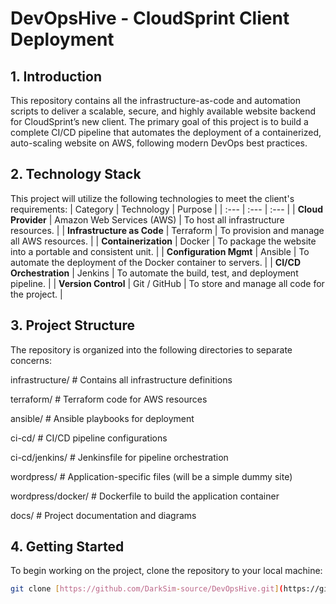 # DevOpsHive - CloudSprint Client Deployment
## 1. Introduction
This repository contains all the infrastructure-as-code and automation scripts to deliver a scalable, secure, and highly available website backend for CloudSprint’s new client.
The primary goal of this project is to build a complete CI/CD pipeline that automates the deployment of a containerized, auto-scaling website on AWS, following modern DevOps best practices.

## 2. Technology Stack
This project will utilize the following technologies to meet the client's requirements:
| Category | Technology | Purpose |
| :--- | :--- | :--- |
| **Cloud Provider** | Amazon Web Services (AWS) | To host all infrastructure resources. |
| **Infrastructure as Code** | Terraform | To provision and manage all AWS resources. |
| **Containerization** | Docker | To package the website into a portable and consistent unit. |
| **Configuration Mgmt** | Ansible | To automate the deployment of the Docker container to servers. |
| **CI/CD Orchestration** | Jenkins | To automate the build, test, and deployment pipeline. |
| **Version Control** | Git / GitHub | To store and manage all code for the project. |

## 3. Project Structure
The repository is organized into the following directories to separate concerns:

infrastructure/     # Contains all infrastructure definitions

terraform/      # Terraform code for AWS resources

ansible/        # Ansible playbooks for deployment

ci-cd/              # CI/CD pipeline configurations

  ci-cd/jenkins/        # Jenkinsfile for pipeline orchestration
  
wordpress/          # Application-specific files (will be a simple dummy site)

  wordpress/docker/         # Dockerfile to build the application container
  
docs/               # Project documentation and diagrams

## 4. Getting Started
To begin working on the project, clone the repository to your local machine:
```bash
git clone [https://github.com/DarkSim-source/DevOpsHive.git](https://github.com/DarkSim-source/DevOpsHive.git)
